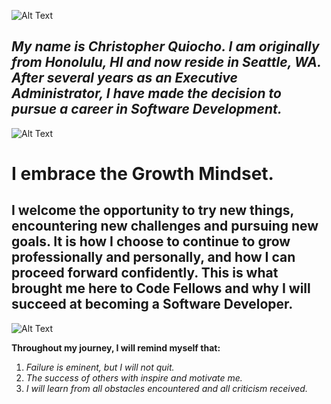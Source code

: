 ![Alt Text](https://www.infiniticube.com/images/Custom-Software-Development.png)   
   
   
## ***My name is Christopher Quiocho. I am originally from Honolulu, HI and now reside in Seattle, WA. After several years as an Executive Administrator, I have made the decision to pursue a career in Software Development.***   
   
   
![Alt Text](https://i.ytimg.com/vi/YG4t8SGQsvA/maxresdefault.jpg)   
   
   
# I embrace the Growth Mindset.   
## I welcome the opportunity to try new things, encountering new challenges and pursuing new goals. It is how I choose to continue to grow professionally and personally, and how I can proceed forward confidently. This is what brought me here to Code Fellows and why I will succeed at becoming a Software Developer.   
   
   
![Alt Text](https://alexandriawellness.com/wp-content/uploads/growth-vs-fixed-mindset.png)   
   
   
**Throughout my journey, I will remind myself that:**   


1. *Failure is eminent, but I will not quit.*
1. *The success of others with inspire and motivate me.*
1. *I will learn from all obstacles encountered and all criticism received.*
